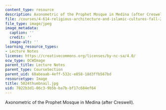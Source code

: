 ```yaml
---
content_type: resource
description: Axonometric of the Prophet Mosque in Medina (after Creswell).
file: /courses/4-614-religious-architecture-and-islamic-cultures-fall-2002/7022b3d106c39b5bba7bbf17c684ef64_5024thumbnail.jpg
file_type: image/jpeg
image_metadata:
  caption: ''
  credit: ''
  image-alt: ''
learning_resource_types:
- Lecture Notes
license: https://creativecommons.org/licenses/by-nc-sa/4.0/
ocw_type: OCWImage
parent_title: Lecture Notes
parent_type: CourseSection
parent_uid: 68abeaab-4eff-532c-e858-18d3ffb567bd
resourcetype: Image
title: 5024thumbnail.jpg
uid: 7022b3d1-06c3-9b5b-ba7b-bf17c684ef64
---
```

Axonometric of the Prophet Mosque in Medina (after Creswell).